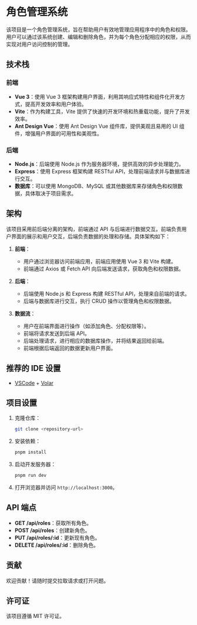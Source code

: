 # 角色管理系统

该项目是一个角色管理系统，旨在帮助用户有效地管理应用程序中的角色和权限。用户可以通过该系统创建、编辑和删除角色，并为每个角色分配相应的权限，从而实现对用户访问控制的管理。

## 技术栈

### 前端

- **Vue 3**：使用 Vue 3 框架构建用户界面，利用其响应式特性和组件化开发方式，提高开发效率和用户体验。
- **Vite**：作为构建工具，Vite 提供了快速的开发环境和热重载功能，提升了开发效率。
- **Ant Design Vue**：使用 Ant Design Vue 组件库，提供美观且易用的 UI 组件，增强用户界面的可用性和美观性。

### 后端

- **Node.js**：后端使用 Node.js 作为服务器环境，提供高效的异步处理能力。
- **Express**：使用 Express 框架构建 RESTful API，处理前端请求并与数据库进行交互。
- **数据库**：可以使用 MongoDB、MySQL 或其他数据库来存储角色和权限数据，具体取决于项目需求。

## 架构

该项目采用前后端分离的架构，前端通过 API 与后端进行数据交互。前端负责用户界面的展示和用户交互，后端负责数据的处理和存储。具体架构如下：

1. **前端**：
   - 用户通过浏览器访问前端应用，前端应用使用 Vue 3 和 Vite 构建。
   - 前端通过 Axios 或 Fetch API 向后端发送请求，获取角色和权限数据。

2. **后端**：
   - 后端使用 Node.js 和 Express 构建 RESTful API，处理来自前端的请求。
   - 后端与数据库进行交互，执行 CRUD 操作以管理角色和权限数据。

3. **数据流**：
   - 用户在前端界面进行操作（如添加角色、分配权限等）。
   - 前端将请求发送到后端 API。
   - 后端处理请求，进行相应的数据库操作，并将结果返回给前端。
   - 前端根据后端返回的数据更新用户界面。

## 推荐的 IDE 设置

- [VSCode](https://code.visualstudio.com/) + [Volar](https://marketplace.visualstudio.com/items?itemName=johnsoncodehk.volar)

## 项目设置

1. 克隆仓库：
   ```bash
   git clone <repository-url>
   ```

2. 安装依赖：
   ```bash
   pnpm install
   ```

3. 启动开发服务器：
   ```bash
   pnpm run dev
   ```

4. 打开浏览器并访问 `http://localhost:3000`。

## API 端点

- **GET /api/roles**：获取所有角色。
- **POST /api/roles**：创建新角色。
- **PUT /api/roles/:id**：更新现有角色。
- **DELETE /api/roles/:id**：删除角色。

## 贡献

欢迎贡献！请随时提交拉取请求或打开问题。

## 许可证

该项目遵循 MIT 许可证。